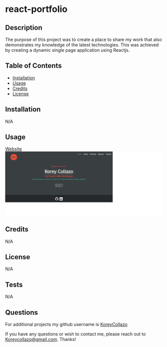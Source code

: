 # react-portfolio

## Description
The purpose of this project was to create a place to share my work that also demonstrates my knowledge of the latest technologies. This was achieved by creating a dynamic single page application using Reactjs.


## Table of Contents
  - [Installation](#installation)
  - [Usage](#usage)
  - [Credits](#credits)
  - [License](#license)
  
## Installation
N/A

## Usage
[Website](https://koreycollazo.github.io/react-portfolio/#home)
![screenshot](./public/assets/images/screenshot.png)

## Credits   

N/A
 
## License

N/A

## Tests

N/A

## Questions
For additional projects my github username is [KoreyCollazo](https://github.com/KoreyCollazo)

If you have any questions or wish to contact me, please reach out to Koreycollazo@gmail.com. Thanks!


